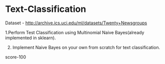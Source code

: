 # Text-Classification
Dataset - http://archive.ics.uci.edu/ml/datasets/Twenty+Newsgroups


1.Perform Test Classification using Multinomial Naive Bayes(already implemented in sklearn).

2. Implement Naive Bayes on your own from scratch for text classification. 


score-100
